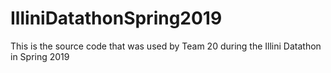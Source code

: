 # IlliniDatathonSpring2019
This is the source code that was used by Team 20 during the Illini Datathon in Spring 2019
